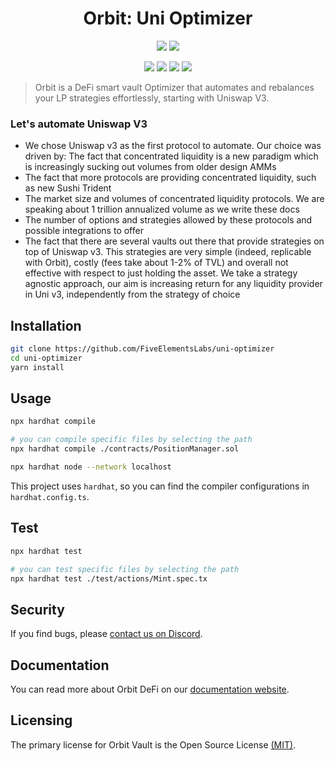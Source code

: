 <h1 align="center">Orbit: Uni Optimizer</h1>

<div align="center">

![](https://img.shields.io/badge/Solidity-0.7.6-e6e6e6?style=for-the-badge&logo=solidity&logoColor=black) ![](https://img.shields.io/badge/Node.js-16.x-339933?style=for-the-badge&logo=nodedotjs&logoColor=white)

[![](https://img.shields.io/badge/Discord-7289DA?style=for-the-badge&logo=discord&logoColor=white)](https://discord.gg/WVpsDphE) [![](https://img.shields.io/badge/Twitter-1DA1F2?style=for-the-badge&logo=twitter&logoColor=white)](https://twitter.com/OrbitFi) [![](https://img.shields.io/badge/Website-E34F26?style=for-the-badge&logo=Google-chrome&logoColor=white)](https://orbitdefi.finance/) [![](https://img.shields.io/badge/Docs-7B36ED?style=for-the-badge&logo=gitbook&logoColor=white)](https://fiveelementslabs.gitbook.io/orbit/)

</div>

> Orbit is a DeFi smart vault Optimizer that automates and rebalances your LP strategies effortlessly, starting with Uniswap V3.

### Let's automate Uniswap V3

- We chose Uniswap v3 as the first protocol to automate. Our choice was driven by:
  The fact that concentrated liquidity is a new paradigm which is increasingly sucking out volumes from older design AMMs
- The fact that more protocols are providing concentrated liquidity, such as new Sushi Trident
- The market size and volumes of concentrated liquidity protocols. We are speaking about 1 trillion annualized volume as we write these docs
- The number of options and strategies allowed by these protocols and possible integrations to offer
- The fact that there are several vaults out there that provide strategies on top of Uniswap v3. This strategies are very simple (indeed, replicable with Orbit), costly (fees take about 1-2% of TVL) and overall not effective with respect to just holding the asset. We take a strategy agnostic approach, our aim is increasing return for any liquidity provider in Uni v3, independently from the strategy of choice

## Installation

```bash
git clone https://github.com/FiveElementsLabs/uni-optimizer
cd uni-optimizer
yarn install
```

## Usage

```bash
npx hardhat compile

# you can compile specific files by selecting the path
npx hardhat compile ./contracts/PositionManager.sol

npx hardhat node --network localhost
```

This project uses `hardhat`, so you can find the compiler configurations in `hardhat.config.ts`.

## Test

```bash
npx hardhat test

# you can test specific files by selecting the path
npx hardhat test ./test/actions/Mint.spec.tx
```

## Security

If you find bugs, please [contact us on Discord](https://discord.gg/WVpsDphE).

## Documentation

You can read more about Orbit DeFi on our [documentation website](https://fiveelementslabs.gitbook.io/orbit/).

## Licensing

The primary license for Orbit Vault is the Open Source License [(MIT)](https://spdx.org/licenses/MIT.html).
